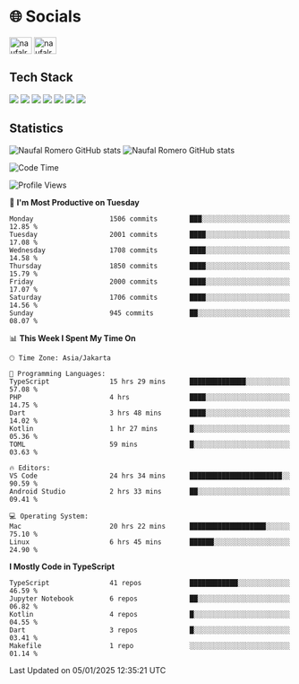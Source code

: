 <h1 align="">🌐 Socials</h1>
<p align="left">
<a href="https://linkedin.com/in/naufal-romero-putra-pratama-9ab816177/" target="blank"><img align="center" src="https://raw.githubusercontent.com/rahuldkjain/github-profile-readme-generator/master/src/images/icons/Social/linked-in-alt.svg" alt="naufalromero" height="30" width="40" /></a>
<a href="https://instagram.com/naufalromero" target="blank"><img align="center" src="https://raw.githubusercontent.com/rahuldkjain/github-profile-readme-generator/master/src/images/icons/Social/instagram.svg" alt="naufalromero" height="30" width="40" /></a>
</p>


<h2 align="">Tech Stack</h2>
<div align="">
  <img src="https://img.shields.io/badge/next.js-000000?style=for-the-badge&logo=nextdotjs&logoColor=white"/>
 <img src="https://img.shields.io/badge/typescript-%23007ACC.svg?style=for-the-badge&logo=typescript&logoColor=white"/>
 <img src="https://img.shields.io/badge/react-%2320232a.svg?style=for-the-badge&logo=react&logoColor=%2361DAFB"/>
 <img src="https://img.shields.io/badge/tailwindcss-%2338B2AC.svg?style=for-the-badge&logo=tailwind-css&logoColor=white"/>
 <img src="https://img.shields.io/badge/Prisma-3982CE?style=for-the-badge&logo=Prisma&logoColor=white"/>
 <img src="https://img.shields.io/badge/javascript-%23323330.svg?style=for-the-badge&logo=javascript&logoColor=%23F7DF1E"/>
 <img src="https://img.shields.io/badge/java-%23ED8B00.svg?style=for-the-badge&logo=openjdk&logoColor=white"/>
</div>


<h2 align="">Statistics</h2>
<div align="">
<img src="https://github-readme-stats-xi-nine-74.vercel.app/api?username=romves&show_icons=true&theme=tokyonight&include_all_commits=true&count_private=true" alt="Naufal Romero GitHub stats"/>
<img src="https://github-readme-stats-xi-nine-74.vercel.app/api/top-langs/?username=romves&theme=tokyonight&hide_border=false&include_all_commits=true&count_private=true&layout=compact" alt="Naufal Romero GitHub stats"/>
</div>

<!--START_SECTION:waka-->
![Code Time](http://img.shields.io/badge/Code%20Time-1%2C890%20hrs%2052%20mins-blue)

![Profile Views](http://img.shields.io/badge/Profile%20Views-0-blue)

📅 **I'm Most Productive on Tuesday** 

```text
Monday                   1506 commits        ███░░░░░░░░░░░░░░░░░░░░░░   12.85 % 
Tuesday                  2001 commits        ████░░░░░░░░░░░░░░░░░░░░░   17.08 % 
Wednesday                1708 commits        ████░░░░░░░░░░░░░░░░░░░░░   14.58 % 
Thursday                 1850 commits        ████░░░░░░░░░░░░░░░░░░░░░   15.79 % 
Friday                   2000 commits        ████░░░░░░░░░░░░░░░░░░░░░   17.07 % 
Saturday                 1706 commits        ████░░░░░░░░░░░░░░░░░░░░░   14.56 % 
Sunday                   945 commits         ██░░░░░░░░░░░░░░░░░░░░░░░   08.07 % 
```


📊 **This Week I Spent My Time On** 

```text
🕑︎ Time Zone: Asia/Jakarta

💬 Programming Languages: 
TypeScript               15 hrs 29 mins      ██████████████░░░░░░░░░░░   57.08 % 
PHP                      4 hrs               ████░░░░░░░░░░░░░░░░░░░░░   14.75 % 
Dart                     3 hrs 48 mins       ████░░░░░░░░░░░░░░░░░░░░░   14.02 % 
Kotlin                   1 hr 27 mins        █░░░░░░░░░░░░░░░░░░░░░░░░   05.36 % 
TOML                     59 mins             █░░░░░░░░░░░░░░░░░░░░░░░░   03.63 % 

🔥 Editors: 
VS Code                  24 hrs 34 mins      ███████████████████████░░   90.59 % 
Android Studio           2 hrs 33 mins       ██░░░░░░░░░░░░░░░░░░░░░░░   09.41 % 

💻 Operating System: 
Mac                      20 hrs 22 mins      ███████████████████░░░░░░   75.10 % 
Linux                    6 hrs 45 mins       ██████░░░░░░░░░░░░░░░░░░░   24.90 % 
```

**I Mostly Code in TypeScript** 

```text
TypeScript               41 repos            ████████████░░░░░░░░░░░░░   46.59 % 
Jupyter Notebook         6 repos             ██░░░░░░░░░░░░░░░░░░░░░░░   06.82 % 
Kotlin                   4 repos             █░░░░░░░░░░░░░░░░░░░░░░░░   04.55 % 
Dart                     3 repos             █░░░░░░░░░░░░░░░░░░░░░░░░   03.41 % 
Makefile                 1 repo              ░░░░░░░░░░░░░░░░░░░░░░░░░   01.14 % 
```




 Last Updated on 05/01/2025 12:35:21 UTC
<!--END_SECTION:waka-->
